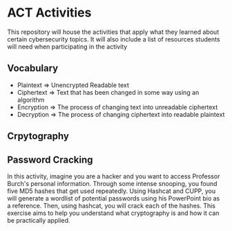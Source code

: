 # ACT Activities
This repository will house the activities that apply what they learned about certain cybersecurity topics. It will also include a list of resources students will need when participating in the activity

## Vocabulary
* Plaintext => Unencrypted Readable text
* Ciphertext => Text that has been changed in some way using an algorithm
* Encryption => The process of changing text into unreadable ciphertext
* Decryption => The process of changing ciphertext into readable plaintext

## Crpytography


## Password Cracking
In this activity, imagine you are a hacker and you want to access Professor Burch's personal information. Through some intense snooping, you found five MD5 hashes that get used repeatedly. Using Hashcat and CUPP, you will generate a wordlist of potential passwords using his PowerPoint bio as a reference. Then, using hashcat, you will crack each of the hashes. This exercise aims to help you understand what cryptography is and how it can be practically applied.

